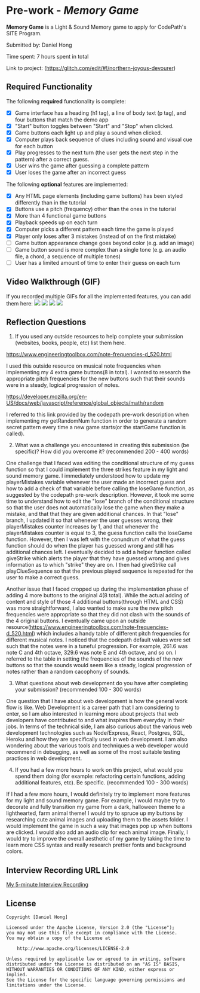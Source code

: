 # Pre-work - *Memory Game*

**Memory Game** is a Light & Sound Memory game to apply for CodePath's SITE Program. 

Submitted by: Daniel Hong

Time spent: 7 hours spent in total

Link to project: (https://glitch.com/edit/#!/northern-joyous-devourer)

## Required Functionality

The following **required** functionality is complete:

* [x] Game interface has a heading (h1 tag), a line of body text (p tag), and four buttons that match the demo app
* [x] "Start" button toggles between "Start" and "Stop" when clicked. 
* [x] Game buttons each light up and play a sound when clicked. 
* [x] Computer plays back sequence of clues including sound and visual cue for each button
* [x] Play progresses to the next turn (the user gets the next step in the pattern) after a correct guess. 
* [x] User wins the game after guessing a complete pattern
* [x] User loses the game after an incorrect guess

The following **optional** features are implemented:

* [x] Any HTML page elements (including game buttons) has been styled differently than in the tutorial
* [x] Buttons use a pitch (frequency) other than the ones in the tutorial
* [x] More than 4 functional game buttons
* [x] Playback speeds up on each turn
* [x] Computer picks a different pattern each time the game is played
* [x] Player only loses after 3 mistakes (instead of on the first mistake)
* [ ] Game button appearance change goes beyond color (e.g. add an image)
* [ ] Game button sound is more complex than a single tone (e.g. an audio file, a chord, a sequence of multiple tones)
* [ ] User has a limited amount of time to enter their guess on each turn

## Video Walkthrough (GIF)

If you recorded multiple GIFs for all the implemented features, you can add them here:
![](http://g.recordit.co/hO002alBe8.gif)
![](gif2-link-here)
![](gif3-link-here)
![](gif4-link-here)

## Reflection Questions
1. If you used any outside resources to help complete your submission (websites, books, people, etc) list them here. 

https://www.engineeringtoolbox.com/note-frequencies-d_520.html

I used this outside resource on musical note frequencies when implementing my 4 extra game buttons(8 in total). I wanted to research the appropriate pitch frequencies for the new buttons such that their sounds were in a steady, logical progression of notes. 

https://developer.mozilla.org/en-US/docs/web/javascript/reference/global_objects/math/random

I referred to this link provided by the codepath pre-work description when implementing my getRandomNum function in order to generate a random secret pattern every time a new game starts(or the startGame function is called). 

2. What was a challenge you encountered in creating this submission (be specific)? How did you overcome it? (recommended 200 - 400 words) 

One challenge that I faced was editing the conditional structure of my guess function so that I could implement the three strikes feature in my light and sound memory game. I immediately understood how to update my playerMistakes variable whenever the user made an incorrect guess and how to add a check of that variable before calling the loseGame function, as suggested by the codepath pre-work description. However, it took me some time to understand how to edit the "lose" branch of the conditional structure so that the user does not automatically lose the game when they make a mistake, and that that they are given additional chances. In that "lose" branch, I updated it so that whenever the user guesses wrong, their playerMistakes counter increases by 1, and that whenever the playerMistakes counter is equal to 3, the guess function calls the loseGame function. However, then I was left with the conundrum of what the guess function should do when the player has guessed wrong and still has additional chances left. I eventually decided to add a helper function called giveStrike which alerts the player that they have guessed wrong and gives information as to which "strike" they are on. I then had giveStrike call playClueSequence so that the previous played sequence is repeated for the user to make a correct guess. 

Another issue that I faced cropped up during the implementation phase of adding 4 more buttons to the original 4(8 total). While the actual adding of content and style of those 4 additional buttons(through HTML and CSS) was more straightforward, I also wanted to make sure the new pitch frequencies were appropriate so that they did not clash with the sounds of the 4 original buttons. I eventually came upon an outside resource(https://www.engineeringtoolbox.com/note-frequencies-d_520.html) which includes a handy table of different pitch frequencies for different musical notes. I noticed that the codepath default values were set such that the notes were in a tuneful progression. For example, 261.6 was note C and 4th octave, 329.6 was note E and 4th octave, and so on. I referred to the table in setting the frequencies of the sounds of the new buttons so that the sounds would seem like a steady, logical progression of notes rather than a random cacophony of sounds. 

3. What questions about web development do you have after completing your submission? (recommended 100 - 300 words) 

One question that I have about web development is how the general work flow is like. Web Development is a career path that I am considering to enter, so I am also interested in learning more about projects that web developers have contributed to and what inspires them everyday in their jobs. In terms of the technical side, I am also curious about the various web development technologies such as Node/Express, React, Postgres, SQL, Heroku and how they are specifically used in web development.  I am also wondering about the various tools and techniques a web developer would recommend in debugging, as well as some of the most suitable testing practices in web development. 

4. If you had a few more hours to work on this project, what would you spend them doing (for example: refactoring certain functions, adding additional features, etc). Be specific. (recommended 100 - 300 words) 

If I had a few more hours, I would definitely try to implement more features for my light and sound memory game. For example, I would maybe try to decorate and fully transition my game from a dark, halloween theme to a lighthearted, farm animal theme! I would try to spruce up my buttons by researching cute animal images and uploading them to the assets folder. I would implement the game in such a way that images pop up when buttons are clicked. I would also add an audio clip for each animal image. Finally, I would try to improve the overall aesthetic of my game by taking the time to learn more CSS syntax and really research prettier fonts and background colors. 


## Interview Recording URL Link

[My 5-minute Interview Recording](https://oregonstate.zoom.us/rec/play/xrZ4JAhZxKH2fXRM_YWErtpZJ6254lBM380hoLjKL2GitNKYGpeypLecFAx3OtFD70FpwpdtkaWo7WMk.7u9FNf3tn1fp-BiX)


## License

    Copyright [Daniel Hong]

    Licensed under the Apache License, Version 2.0 (the "License");
    you may not use this file except in compliance with the License.
    You may obtain a copy of the License at

        http://www.apache.org/licenses/LICENSE-2.0

    Unless required by applicable law or agreed to in writing, software
    distributed under the License is distributed on an "AS IS" BASIS,
    WITHOUT WARRANTIES OR CONDITIONS OF ANY KIND, either express or implied.
    See the License for the specific language governing permissions and
    limitations under the License.
